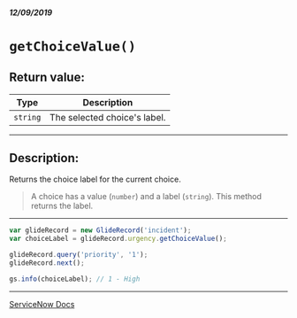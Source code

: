 ##### 12/09/2019
# `getChoiceValue()`

## Return value:
| Type | Description |
|---|---|
| `string` | The selected choice's label. |

---

## Description:
Returns the choice label for the current choice.

  > A choice has a value (`number`) and a label (`string`).  This method returns the label.

---

```js
var glideRecord = new GlideRecord('incident');
var choiceLabel = glideRecord.urgency.getChoiceValue();

glideRecord.query('priority', '1');
glideRecord.next();

gs.info(choiceLabel); // 1 - High
```

---

[ServiceNow Docs](https://developer.servicenow.com/app.do#!/api_doc?v=newyork&id=r_ScopedGlideElementGetChoiceValue)